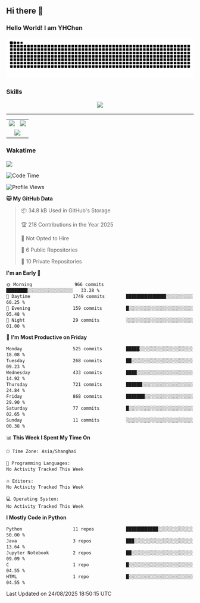 
## Hi there 👋

<!--
**YHChen0511/YHChen0511** is a ✨ _special_ ✨ repository because its `README.md` (this file) appears on your GitHub profile.

Here are some ideas to get you started:

- 🔭 I’m currently working on ...
- 🌱 I’m currently learning ...
- 👯 I’m looking to collaborate on ...
- 🤔 I’m looking for help with ...
- 💬 Ask me about ...
- 📫 How to reach me: ...
- 😄 Pronouns: ...
- ⚡ Fun fact: ...
-->
### Hello World!  I am YHChen

![](https://raw.githubusercontent.com/YHChen0511/YHChen0511/refs/heads/output/github-contribution-grid-snake.svg)

### Skills

<p align="center">
  <a href="https://skillicons.dev">
    <img src="https://skillicons.dev/icons?i=python,cpp,java,c,pytorch,git,docker,latex,mysql,linux,vscode" />
  </a>
</p>

---
<div align="center">
  <table style="width:100%;">
    <tr>
      <!-- 第一个图片 -->
      <td align="center">
        <img height='200' src="https://github-readme-stats.vercel.app/api?username=YHChen0511&show_icons=true" />
      </td>
      <!-- 第二个图片 -->
      <td align="center">
        <img height='200' src="https://github-readme-stats.vercel.app/api/top-langs/?username=YHChen0511&layout=compact" />
      </td>
    </tr>
    <!-- 第三个图片 -->
    <tr>
      <td colspan="2" align="center">
        <img height="220" src="https://github-readme-activity-graph.vercel.app/graph?username=YHChen0511&theme=github-compact&hide_border=true&area=true" />
      </td>
    </tr>
  </table>
</div>

### Wakatime
<img align="center" src="https://github-readme-stats.vercel.app/api/wakatime?username=YHChen0511&theme=transparent&hide_border=true&layout=compact&langs_count=20&range=last_30_days" />

<!--START_SECTION:waka-->
![Code Time](http://img.shields.io/badge/Code%20Time-468%20hrs%2041%20mins-blue)

![Profile Views](http://img.shields.io/badge/Profile%20Views-0-blue)

**🐱 My GitHub Data** 

> 📦 34.8 kB Used in GitHub's Storage 
 > 
> 🏆 218 Contributions in the Year 2025
 > 
> 🚫 Not Opted to Hire
 > 
> 📜 6 Public Repositories 
 > 
> 🔑 10 Private Repositories 
 > 
**I'm an Early 🐤** 

```text
🌞 Morning                966 commits         ████████░░░░░░░░░░░░░░░░░   33.28 % 
🌆 Daytime                1749 commits        ███████████████░░░░░░░░░░   60.25 % 
🌃 Evening                159 commits         █░░░░░░░░░░░░░░░░░░░░░░░░   05.48 % 
🌙 Night                  29 commits          ░░░░░░░░░░░░░░░░░░░░░░░░░   01.00 % 
```
📅 **I'm Most Productive on Friday** 

```text
Monday                   525 commits         █████░░░░░░░░░░░░░░░░░░░░   18.08 % 
Tuesday                  268 commits         ██░░░░░░░░░░░░░░░░░░░░░░░   09.23 % 
Wednesday                433 commits         ████░░░░░░░░░░░░░░░░░░░░░   14.92 % 
Thursday                 721 commits         ██████░░░░░░░░░░░░░░░░░░░   24.84 % 
Friday                   868 commits         ███████░░░░░░░░░░░░░░░░░░   29.90 % 
Saturday                 77 commits          █░░░░░░░░░░░░░░░░░░░░░░░░   02.65 % 
Sunday                   11 commits          ░░░░░░░░░░░░░░░░░░░░░░░░░   00.38 % 
```


📊 **This Week I Spent My Time On** 

```text
🕑︎ Time Zone: Asia/Shanghai

💬 Programming Languages: 
No Activity Tracked This Week

🔥 Editors: 
No Activity Tracked This Week

💻 Operating System: 
No Activity Tracked This Week
```

**I Mostly Code in Python** 

```text
Python                   11 repos            ████████████░░░░░░░░░░░░░   50.00 % 
Java                     3 repos             ███░░░░░░░░░░░░░░░░░░░░░░   13.64 % 
Jupyter Notebook         2 repos             ██░░░░░░░░░░░░░░░░░░░░░░░   09.09 % 
C                        1 repo              █░░░░░░░░░░░░░░░░░░░░░░░░   04.55 % 
HTML                     1 repo              █░░░░░░░░░░░░░░░░░░░░░░░░   04.55 % 
```




 Last Updated on 24/08/2025 18:50:15 UTC
<!--END_SECTION:waka-->
